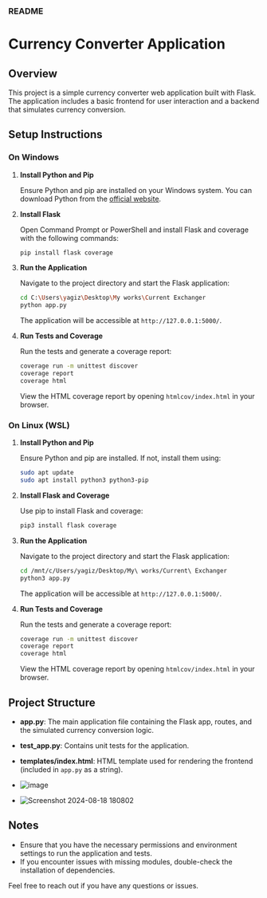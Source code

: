 ### README

# Currency Converter Application

## Overview

This project is a simple currency converter web application built with Flask. The application includes a basic frontend for user interaction and a backend that simulates currency conversion.

## Setup Instructions

### On Windows

1. **Install Python and Pip**

   Ensure Python and pip are installed on your Windows system. You can download Python from the [official website](https://www.python.org/downloads/).

2. **Install Flask**

   Open Command Prompt or PowerShell and install Flask and coverage with the following commands:

   ```bash
   pip install flask coverage
   ```

3. **Run the Application**

   Navigate to the project directory and start the Flask application:

   ```bash
   cd C:\Users\yagiz\Desktop\My works\Current Exchanger
   python app.py
   ```

   The application will be accessible at `http://127.0.0.1:5000/`.

4. **Run Tests and Coverage**

   Run the tests and generate a coverage report:

   ```bash
   coverage run -m unittest discover
   coverage report
   coverage html
   ```

   View the HTML coverage report by opening `htmlcov/index.html` in your browser.

### On Linux (WSL)

1. **Install Python and Pip**

   Ensure Python and pip are installed. If not, install them using:

   ```bash
   sudo apt update
   sudo apt install python3 python3-pip
   ```

2. **Install Flask and Coverage**

   Use pip to install Flask and coverage:

   ```bash
   pip3 install flask coverage
   ```

3. **Run the Application**

   Navigate to the project directory and start the Flask application:

   ```bash
   cd /mnt/c/Users/yagiz/Desktop/My\ works/Current\ Exchanger
   python3 app.py
   ```

   The application will be accessible at `http://127.0.0.1:5000/`.

4. **Run Tests and Coverage**

   Run the tests and generate a coverage report:

   ```bash
   coverage run -m unittest discover
   coverage report
   coverage html
   ```

   View the HTML coverage report by opening `htmlcov/index.html` in your browser.

## Project Structure

- **app.py**: The main application file containing the Flask app, routes, and the simulated currency conversion logic.
- **test_app.py**: Contains unit tests for the application.
- **templates/index.html**: HTML template used for rendering the frontend (included in `app.py` as a string).

- ![image](https://github.com/user-attachments/assets/eca52787-673f-4b02-959d-bab8b4b6aa60)
- ![Screenshot 2024-08-18 180802](https://github.com/user-attachments/assets/8ca3fb1a-f64d-4cf4-812e-0bebbe7929d9)



## Notes

- Ensure that you have the necessary permissions and environment settings to run the application and tests.
- If you encounter issues with missing modules, double-check the installation of dependencies.

Feel free to reach out if you have any questions or issues.
